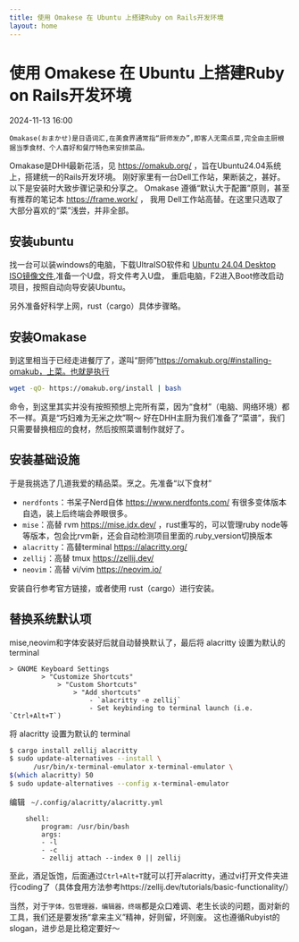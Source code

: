 ```yaml
---
title: 使用 Omakese 在 Ubuntu 上搭建Ruby on Rails开发环境
layout: home
---
```


# 使用 Omakese 在 Ubuntu 上搭建Ruby on Rails开发环境

2024-11-13 16:00

`Omakase(おまかせ)是日语词汇,在美食界通常指“厨师发办”,即客人无需点菜,完全由主厨根据当季食材、个人喜好和餐厅特色来安排菜品。`

Omakase是DHH最新花活，见 https://omakub.org/  ，旨在Ubuntu24.04系统上，搭建统一的Rails开发环境。
刚好家里有一台Dell工作站，果断装之，甚好。以下是安装时大致步骤记录和分享之。
Omakase 遵循“默认大于配置”原则，甚至有推荐的笔记本 https://frame.work/ ， 我用 Dell工作站高替。在这里只选取了大部分喜欢的“菜”浅尝，并非全部。

## 安装ubuntu

找一台可以装windows的电脑，下载UltraISO软件和 [Ubuntu 24.04 Desktop ISO镜像文件](https://ubuntu.com/download/desktop#system-requirements),准备一个U盘，将文件考入U盘，
重启电脑，F2进入Boot修改启动项目，按照自动向导安装Ubuntu。

另外准备好科学上网，rust（cargo）具体步骤略。

## 安装Omakase

到这里相当于已经走进餐厅了，遂叫“厨师”https://omakub.org/#installing-omakub，上菜。也就是执行
```bash
wget -qO- https://omakub.org/install | bash
```
命令，到这里其实并没有按照预想上完所有菜，因为“食材”（电脑、网络环境）都不一样。真是“巧妇难为无米之炊”啊～ 好在DHH主厨为我们准备了“菜谱”，我们只需要替换相应的食材，然后按照菜谱制作就好了。

## 安装基础设施

于是我挑选了几道我爱的精品菜。烹之。先准备“以下食材”

+ `nerdfonts`：书呆子Nerd自体 https://www.nerdfonts.com/ 有很多变体版本自选，装上后终端会养眼很多。
+ `mise`：高替 rvm https://mise.jdx.dev/ ，rust重写的，可以管理ruby node等等版本，包会比rvm新，还会自动检测项目里面的.ruby_version切换版本
+ `alacritty`：高替terminal https://alacritty.org/ 
+ `zellij`：高替 tmux  https://zellij.dev/
+ `neovim`：高替 vi/vim https://neovim.io/

安装自行参考官方链接，或者使用 rust（cargo）进行安装。

## 替换系统默认项

mise,neovim和字体安装好后就自动替换默认了，最后将 alacritty 设置为默认的 terminal

```
> GNOME Keyboard Settings
        > "Customize Shortcuts"
            > "Custom Shortcuts"
                > "Add shortcuts"
                    - `alacritty -e zellij`
                    - Set keybinding to terminal launch (i.e. `Ctrl+Alt+T`)    

```
将 alacritty 设置为默认的 terminal

```bash
$ cargo install zellij alacritty
$ sudo update-alternatives --install \
      /usr/bin/x-terminal-emulator x-terminal-emulator \
$(which alacritty) 50
$ sudo update-alternatives --config x-terminal-emulator
```
编辑 ` ~/.config/alacritty/alacritty.yml`
```
    shell:
        program: /usr/bin/bash
        args:
        - -l
        - -c
        - zellij attach --index 0 || zellij
```

至此，酒足饭饱，后面通过`Ctrl+Alt+T`就可以打开alacritty，通过vi打开文件夹进行coding了（具体食用方法参考https://zellij.dev/tutorials/basic-functionality/）

当然，对于`字体，包管理器，编辑器，终端`都是众口难调、老生长谈的问题，面对新的工具，我们还是要发扬“拿来主义”精神，好则留，坏则废。
这也遵循Rubyist的slogan，进步总是比稳定要好～
